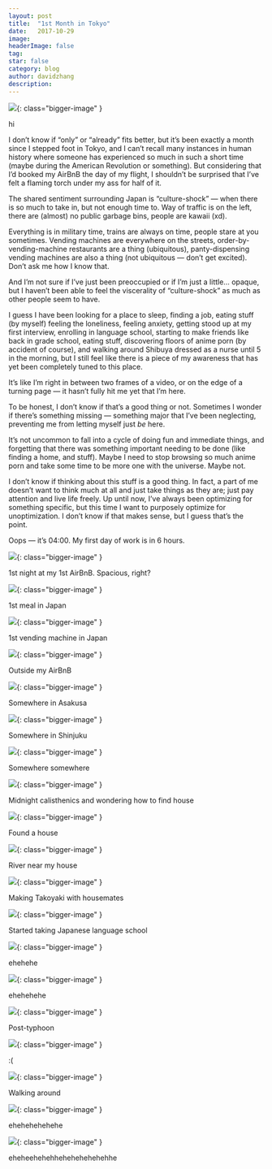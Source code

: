 ```yaml
---
layout:	post
title:	"1st Month in Tokyo"
date:	2017-10-29
image:
headerImage: false
tag:
star: false
category: blog
author: davidzhang
description:
---
```


  ![](/img/1*YYz42AEvxVF6W8DwPXUAwQ.jpeg){: class="bigger-image" }
<figcaption class="caption">hi</figcaption>

I don’t know if “only” or “already” fits better, but it’s been exactly a month since I stepped foot in Tokyo, and I can’t recall many instances in human history where someone has experienced so much in such a short time (maybe during the American Revolution or something). But considering that I’d booked my AirBnB the day of my flight, I shouldn’t be surprised that I’ve felt a flaming torch under my ass for half of it.

The shared sentiment surrounding Japan is “culture-shock” — when there is so much to take in, but not enough time to. Way of traffic is on the left, there are (almost) no public garbage bins, people are kawaii (xd).

Everything is in military time, trains are always on time, people stare at you sometimes. Vending machines are everywhere on the streets, order-by-vending-machine restaurants are a thing (ubiquitous), panty-dispensing vending machines are also a thing (not ubiquitous — don’t get excited). Don’t ask me how I know that.

And I’m not sure if I’ve just been preoccupied or if I’m just a little… opaque, but I haven’t been able to feel the viscerality of “culture-shock” as much as other people seem to have.

I guess I have been looking for a place to sleep, finding a job, eating stuff (by myself) feeling the loneliness, feeling anxiety, getting stood up at my first interview, enrolling in language school, starting to make friends like back in grade school, eating stuff, discovering floors of anime porn (by accident of course), and walking around Shibuya dressed as a nurse until 5 in the morning, but I still feel like there is a piece of my awareness that has yet been completely tuned to this place.

It’s like I’m right in between two frames of a video, or on the edge of a turning page — it hasn’t fully hit me yet that I’m here.

To be honest, I don’t know if that’s a good thing or not. Sometimes I wonder if there’s something missing — something major that I’ve been neglecting, preventing me from letting myself just *be* here.

It’s not uncommon to fall into a cycle of doing fun and immediate things, and forgetting that there was something important needing to be done (like finding a home, and stuff). Maybe I need to stop browsing so much anime porn and take some time to be more one with the universe. Maybe not.

I don’t know if thinking about this stuff is a good thing. In fact, a part of me doesn’t want to think much at all and just take things as they are; just pay attention and live life freely. Up until now, I’ve always been optimizing for something specific, but this time I want to purposely optimize for unoptimization. I don’t know if that makes sense, but I guess that’s the point.

Oops — it’s 04:00. My first day of work is in 6 hours.

![](/img/1*ODiUR_RXxMkbJS_CFPAtDw.jpeg){: class="bigger-image" }
<figcaption class="caption">1st night at my 1st AirBnB. Spacious, right?</figcaption>

![](/img/1*2rgZ8u5cpGsmOmYMFSk82w.jpeg){: class="bigger-image" }
<figcaption class="caption">1st meal in Japan</figcaption>

![](/img/1*0haZBHlSA1I2QcCHaBKqQw.jpeg){: class="bigger-image" }
<figcaption class="caption">1st vending machine in Japan</figcaption>

![](/img/1*svl6GzVr-uMqr2AewcOV4A.jpeg){: class="bigger-image" }
<figcaption class="caption">Outside my AirBnB</figcaption>

![](/img/1*1-ZWGdlKXzNs8szNlvcL-A.jpeg){: class="bigger-image" }
<figcaption class="caption">Somewhere in Asakusa</figcaption>

![](/img/1*x-vmsga3XefSLxCm94dcTQ.jpeg){: class="bigger-image" }
<figcaption class="caption">Somewhere in Shinjuku</figcaption>

![](/img/1*Z3-ptiktdC7BGgD-KRn0GQ.jpeg){: class="bigger-image" }
<figcaption class="caption">Somewhere somewhere</figcaption>

![](/img/1*01Bfr5B1I4qzij5j2v_sTA.jpeg){: class="bigger-image" }
<figcaption class="caption">Midnight calisthenics and wondering how to find house</figcaption>

![](/img/1*vZ4Z8WWT9kSuP6_I_5tmEw.jpeg){: class="bigger-image" }
<figcaption class="caption">Found a house</figcaption>

![](/img/1*7-UkK4mKwfgJXLkRCCXgRw.jpeg){: class="bigger-image" }
<figcaption class="caption">River near my house</figcaption>

![](/img/1*O91jyHLIWTahlLN3E_wbAQ.png){: class="bigger-image" }
<figcaption class="caption">Making Takoyaki with housemates</figcaption>

![](/img/1*glIylBBQ9TGxApaETIn6RA.jpeg){: class="bigger-image" }
<figcaption class="caption">Started taking Japanese language school</figcaption>

![](/img/1*RPxfDWMvxomxyA71S1rsKw.jpeg){: class="bigger-image" }
<figcaption class="caption">ehehehe</figcaption>

![](/img/1*R-hyglb5WJ26pPfJ0Yd1XA.jpeg){: class="bigger-image" }
<figcaption class="caption">ehehehehe</figcaption>

![](/img/1*IuZcbhufag-DrDD95-RDmg.jpeg){: class="bigger-image" }
<figcaption class="caption">Post-typhoon</figcaption>

![](/img/1*uUYA2jnNw052hab79JSU9g.png){: class="bigger-image" }
<figcaption class="caption">:(</figcaption>

![](/img/1*scLZnDSCCFVLqCAu9BATfQ.jpeg){: class="bigger-image" }
<figcaption class="caption">Walking around</figcaption>

![](/img/1*hn57imIu2--Iim8oiUfXzg.jpeg){: class="bigger-image" }
<figcaption class="caption">ehehehehehehe</figcaption>

![](/img/1*SAgGKN30OSOzNMnHJeBT-Q.jpeg){: class="bigger-image" }
<figcaption class="caption">eheheehehehhehehehehehehhe</figcaption>
